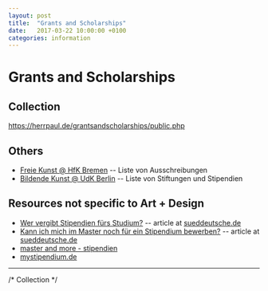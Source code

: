 ```yaml
---
layout: post
title:  "Grants and Scholarships"
date:   2017-03-22 10:00:00 +0100
categories: information
---
```


# Grants and Scholarships

## Collection

https://herrpaul.de/grantsandscholarships/public.php

## Others

* [Freie Kunst @ HfK Bremen](http://fk.hfk-bremen.de) -- Liste von Ausschreibungen
* [Bildende Kunst @ UdK Berlin](http://www.udk-berlin.de/sites/institut_kunst/content/stiftungen___stipendien/index_ger.html) -- Liste von Stiftungen und Stipendien

## Resources not specific to Art + Design

* [Wer vergibt Stipendien fürs Studium?](http://www.sueddeutsche.de/bildung/foerderung-fuer-begabte-und-beduerftige-wer-vergibt-stipendien-fuers-studium-1.1284701) -- article at [sueddeutsche.de](http://www.sueddeutsche.de)
* [Kann ich mich im Master noch für ein Stipendium bewerben?](http://www.sueddeutsche.de/bildung/foerderung-nach-dem-bachelor-kann-ich-mich-im-master-noch-fuer-ein-stipendium-bewerben-1.1285549) -- article at [sueddeutsche.de](http://www.sueddeutsche.de)
* [master and more - stipendien](http://www.master-and-more.de/finanzierung/stipendien.html)
* [mystipendium.de](http://www.mystipendium.de/)


---

/* Collection */
